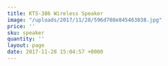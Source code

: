 ```yaml
---
title: KTS-386 Wireless Speaker
image: "/uploads/2017/11/28/596d708e845463838.jpg"
price: ''
sku: speaker
quantity: ''
layout: page
date: 2017-11-28 15:04:57 +0000
---
```

